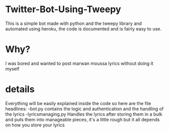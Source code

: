 # Twitter-Bot-Using-Tweepy
This is a simple bot made with python and the tweepy library and automated using heroku, the code is documented and is fairly easy to use.

# Why?
I was bored and wanted to post marwan moussa lyrics without doing it myself 

# details 
Everything will be easily explained inside the code so here are the file headlines:
-bot.py
contains the logic and authentication and the handling of the lyrics
-lyricsmanaging.py
Handles the lyrics after storing them in a bulk and puts them into manageable pieces, it's a little rough but it all depends on how you store your lyrics


